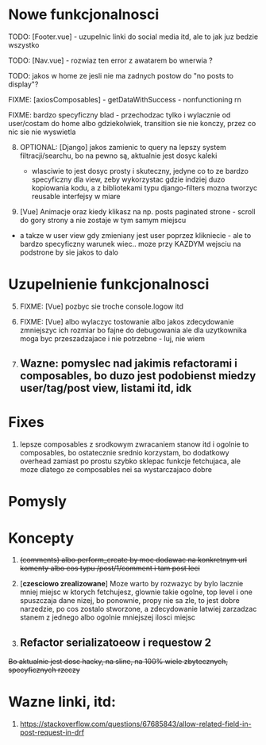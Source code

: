 # Nowe funkcjonalnosci
TODO: [Footer.vue] - uzupelnic linki do social media itd, ale to jak juz bedzie wszystko

TODO: [Nav.vue] - rozwiaz ten error z awatarem bo wnerwia ?

TODO: jakos w home ze jesli nie ma zadnych postow do "no posts to display"?

FIXME: [axiosComposables] - getDataWithSuccess - nonfunctioning rn

FIXME: bardzo specyficzny blad - przechodzac tylko i wylacznie od user/costam do home
albo gdziekolwiek, transition sie nie konczy, przez co nic sie nie wyswietla 

8. OPTIONAL: [Django] jakos zamienic to query na lepszy system filtracji/searchu,
   bo na pewno są, aktualnie jest dosyc kaleki
   - wlasciwie to jest dosyc prosty i skuteczny, jedyne co to ze bardzo specyficzny dla view, zeby wykorzystac gdzie indziej duzo kopiowania kodu, a z bibliotekami typu django-filters mozna tworzyc reusable interfejsy w miare

9. [Vue] Animacje oraz kiedy klikasz na np. posts paginated strone - scroll do gory strony a nie zostaje w tym samym miejscu
+ a takze w user view gdy zmieniany jest user poprzez klikniecie - ale to bardzo specyficzny warunek wiec.. moze przy KAZDYM wejsciu na podstrone by sie jakos to dalo

 

# Uzupelnienie funkcjonalnosci
5. FIXME: [Vue] pozbyc sie troche console.logow itd
12. FIXME: [Vue] albo wylaczyc tostowanie albo jakos zdecydowanie zmniejszyc ich rozmiar bo fajne do debugowania ale dla uzytkownika moga byc przeszadzajace i nie potrzebne - luj, nie wiem

5. ## Wazne: pomyslec nad jakimis refactorami i composables, bo duzo jest podobienst miedzy user/tag/post view, listami itd, idk

# Fixes
1. lepsze composables z srodkowym zwracaniem stanow itd 
i ogolnie to composables, bo ostatecznie srednio korzystam, bo dodatkowy overhead zamiast po prostu szybko sklepac funkcje fetchujaca, ale moze dlatego ze composables nei sa wystarczajaco dobre


# Pomysly

# Koncepty
1. ~~(comments) albo perform_create by moc dodawac na konkretnym url komenty albo cos typu /post/1/comment i tam post leci~~

2. [**czesciowo zrealizowane**] Moze warto by rozwazyc by bylo lacznie mniej miejsc w ktorych fetchujesz, glownie takie ogolne, top level i one spuszczaja dane nizej, bo ponownie, propy nie sa zle, to jest dobre narzedzie, po cos zostalo stworzone, a zdecydowanie latwiej zarzadzac stanem z jednego albo ogolnie mniejszej ilosci miejsc


5. ## Refactor serializatoeow i requestow 2
~~Bo aktualnie jest dosc hacky, na sline, na 100% wiele zbytecznych, specyficznych rzeczy~~

# Wazne linki, itd:
1. https://stackoverflow.com/questions/67685843/allow-related-field-in-post-request-in-drf
